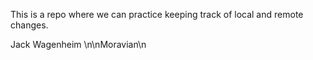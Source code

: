 This is a repo where we can practice keeping track of local and remote 
changes.

Jack Wagenheim
\n\nMoravian\n
